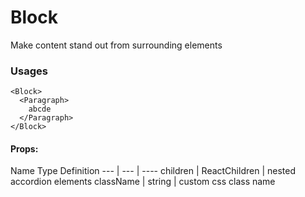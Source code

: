 # Block

Make content stand out from surrounding elements

### Usages

    <Block>
      <Paragraph>
        abcde
      </Paragraph>
    </Block>


#### Props:

Name    Type  Definition
--- | --- | ----
children | ReactChildren | nested accordion elements
className | string | custom css class name
